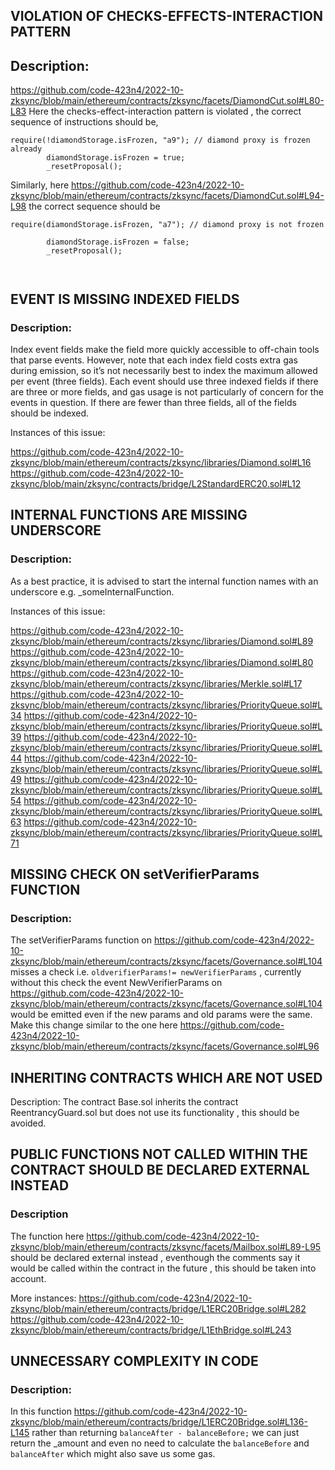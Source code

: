 ## VIOLATION OF CHECKS-EFFECTS-INTERACTION PATTERN

## Description:

https://github.com/code-423n4/2022-10-zksync/blob/main/ethereum/contracts/zksync/facets/DiamondCut.sol#L80-L83
Here the checks-effect-interaction pattern is violated , the correct sequence of instructions should be,
```
require(!diamondStorage.isFrozen, "a9"); // diamond proxy is frozen already
        diamondStorage.isFrozen = true;
        _resetProposal();

```

Similarly, here https://github.com/code-423n4/2022-10-zksync/blob/main/ethereum/contracts/zksync/facets/DiamondCut.sol#L94-L98
the correct sequence should be 
```
require(diamondStorage.isFrozen, "a7"); // diamond proxy is not frozen
    
        diamondStorage.isFrozen = false;
        _resetProposal();

        
```


## EVENT IS MISSING INDEXED FIELDS

### Description:

Index event fields make the field more quickly accessible to off-chain tools that parse events. However, note that each index
field costs extra gas during emission, so it’s not necessarily best to index the maximum allowed per event (three fields).
Each event should use three indexed fields if there are three or more fields, and gas usage is not particularly of concern for
the events in question. If there are fewer than three fields, all of the fields should be indexed.

Instances of this issue:

https://github.com/code-423n4/2022-10-zksync/blob/main/ethereum/contracts/zksync/libraries/Diamond.sol#L16
https://github.com/code-423n4/2022-10-zksync/blob/main/zksync/contracts/bridge/L2StandardERC20.sol#L12

## INTERNAL FUNCTIONS ARE MISSING UNDERSCORE

### Description:

As a best practice, it is advised to start the internal function names with an underscore e.g. _someInternalFunction.

Instances of this issue:

https://github.com/code-423n4/2022-10-zksync/blob/main/ethereum/contracts/zksync/libraries/Diamond.sol#L89
https://github.com/code-423n4/2022-10-zksync/blob/main/ethereum/contracts/zksync/libraries/Diamond.sol#L80
https://github.com/code-423n4/2022-10-zksync/blob/main/ethereum/contracts/zksync/libraries/Merkle.sol#L17
https://github.com/code-423n4/2022-10-zksync/blob/main/ethereum/contracts/zksync/libraries/PriorityQueue.sol#L34
https://github.com/code-423n4/2022-10-zksync/blob/main/ethereum/contracts/zksync/libraries/PriorityQueue.sol#L39
https://github.com/code-423n4/2022-10-zksync/blob/main/ethereum/contracts/zksync/libraries/PriorityQueue.sol#L44
https://github.com/code-423n4/2022-10-zksync/blob/main/ethereum/contracts/zksync/libraries/PriorityQueue.sol#L49
https://github.com/code-423n4/2022-10-zksync/blob/main/ethereum/contracts/zksync/libraries/PriorityQueue.sol#L54
https://github.com/code-423n4/2022-10-zksync/blob/main/ethereum/contracts/zksync/libraries/PriorityQueue.sol#L63
https://github.com/code-423n4/2022-10-zksync/blob/main/ethereum/contracts/zksync/libraries/PriorityQueue.sol#L71

## MISSING CHECK ON setVerifierParams FUNCTION

### Description:

The setVerifierParams function on 
https://github.com/code-423n4/2022-10-zksync/blob/main/ethereum/contracts/zksync/facets/Governance.sol#L104
misses a check i.e. `oldverifierParams!= newVerifierParams`  , currently without this check the event NewVerifierParams on 
https://github.com/code-423n4/2022-10-zksync/blob/main/ethereum/contracts/zksync/facets/Governance.sol#L104 would be emitted even if the new params and old params were the same. 
Make this change similar to the one here https://github.com/code-423n4/2022-10-zksync/blob/main/ethereum/contracts/zksync/facets/Governance.sol#L96


## INHERITING CONTRACTS WHICH ARE NOT USED

Description:
The contract Base.sol inherits the contract ReentrancyGuard.sol but does not use its functionality , this should be avoided.

## PUBLIC FUNCTIONS NOT CALLED WITHIN THE CONTRACT SHOULD BE DECLARED EXTERNAL INSTEAD

###  Description

The function here https://github.com/code-423n4/2022-10-zksync/blob/main/ethereum/contracts/zksync/facets/Mailbox.sol#L89-L95 should be 
declared external instead , eventhough the comments say it would be called within the contract in the future , this should be taken into account.

More instances:
https://github.com/code-423n4/2022-10-zksync/blob/main/ethereum/contracts/bridge/L1ERC20Bridge.sol#L282
https://github.com/code-423n4/2022-10-zksync/blob/main/ethereum/contracts/bridge/L1EthBridge.sol#L243

## UNNECESSARY COMPLEXITY IN CODE

### Description:

In this function https://github.com/code-423n4/2022-10-zksync/blob/main/ethereum/contracts/bridge/L1ERC20Bridge.sol#L136-L145 
rather than returning `balanceAfter - balanceBefore;` we can just return the _amount and even no need to calculate the `balanceBefore` and
`balanceAfter` which might also save us some gas.







